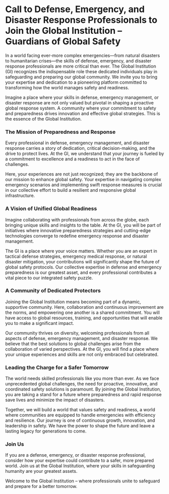 # Call to Defense, Emergency, and Disaster Response Professionals to Join the Global Institution – Guardians of Global Safety

In a world facing ever-more complex emergencies—from natural disasters to humanitarian crises—the skills of defense, emergency, and disaster response professionals are more critical than ever. The Global Institution (GI) recognizes the indispensable role these dedicated individuals play in safeguarding and preparing our global community. We invite you to bring your expertise and dedication to a pioneering platform committed to transforming how the world manages safety and readiness.

Imagine a place where your skills in defense, emergency management, or disaster response are not only valued but pivotal in shaping a proactive global response system. A community where your commitment to safety and preparedness drives innovation and effective global strategies. This is the essence of the Global Institution.

### The Mission of Preparedness and Response
Every professional in defense, emergency management, and disaster response carries a story of dedication, critical decision-making, and the drive to protect lives. At the GI, we understand that your journey is fueled by a commitment to excellence and a readiness to act in the face of challenges.

Here, your experiences are not just recognized; they are the backbone of our mission to enhance global safety. Your expertise in navigating complex emergency scenarios and implementing swift response measures is crucial in our collective effort to build a resilient and responsive global infrastructure.

### A Vision of Unified Global Readiness
Imagine collaborating with professionals from across the globe, each bringing unique skills and insights to the table. At the GI, you will be part of initiatives where innovative preparedness strategies and cutting-edge technologies converge to redefine emergency response and disaster management.

The GI is a place where your voice matters. Whether you are an expert in tactical defense strategies, emergency medical response, or natural disaster mitigation, your contributions will significantly shape the future of global safety protocols. Our collective expertise in defense and emergency preparedness is our greatest asset, and every professional contributes a vital piece to our integrated safety puzzle.

### A Community of Dedicated Protectors
Joining the Global Institution means becoming part of a dynamic, supportive community. Here, collaboration and continuous improvement are the norms, and empowering one another is a shared commitment. You will have access to global resources, training, and opportunities that will enable you to make a significant impact.

Our community thrives on diversity, welcoming professionals from all aspects of defense, emergency management, and disaster response. We believe that the best solutions to global challenges arise from the collaboration of varied perspectives. At the GI, you will find a place where your unique experiences and skills are not only embraced but celebrated.

### Leading the Charge for a Safer Tomorrow
The world needs skilled professionals like you more than ever. As we face unprecedented global challenges, the need for proactive, innovative, and coordinated safety solutions is paramount. By joining the Global Institution, you are taking a stand for a future where preparedness and rapid response save lives and minimize the impact of disasters.

Together, we will build a world that values safety and readiness, a world where communities are equipped to handle emergencies with efficiency and resilience. Our journey is one of continuous growth, innovation, and leadership in safety. We have the power to shape the future and leave a lasting legacy for generations to come.

### Join Us
If you are a defense, emergency, or disaster response professional, consider how your expertise could contribute to a safer, more prepared world. Join us at the Global Institution, where your skills in safeguarding humanity are your greatest assets.

Welcome to the Global Institution – where professionals unite to safeguard and prepare for a better tomorrow.
